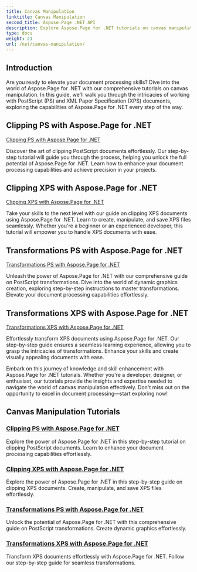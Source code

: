 ```yaml
---
title: Canvas Manipulation
linktitle: Canvas Manipulation
second_title: Aspose.Page .NET API
description: Explore Aspose.Page for .NET tutorials on canvas manipulation. Clipping and transforming PS and XPS documents made easy. Enhance your document processing skills.
type: docs
weight: 21
url: /net/canvas-manipulation/
---
```


## Introduction

Are you ready to elevate your document processing skills? Dive into the world of Aspose.Page for .NET with our comprehensive tutorials on canvas manipulation. In this guide, we'll walk you through the intricacies of working with PostScript (PS) and XML Paper Specification (XPS) documents, exploring the capabilities of Aspose.Page for .NET every step of the way.

## Clipping PS with Aspose.Page for .NET
[Clipping PS with Aspose.Page for .NET](./clippingps/)

Discover the art of clipping PostScript documents effortlessly. Our step-by-step tutorial will guide you through the process, helping you unlock the full potential of Aspose.Page for .NET. Learn how to enhance your document processing capabilities and achieve precision in your projects.

## Clipping XPS with Aspose.Page for .NET
[Clipping XPS with Aspose.Page for .NET](./clippingxps/)

Take your skills to the next level with our guide on clipping XPS documents using Aspose.Page for .NET. Learn to create, manipulate, and save XPS files seamlessly. Whether you're a beginner or an experienced developer, this tutorial will empower you to handle XPS documents with ease.

## Transformations PS with Aspose.Page for .NET
[Transformations PS with Aspose.Page for .NET](./transformationsps/)

Unleash the power of Aspose.Page for .NET with our comprehensive guide on PostScript transformations. Dive into the world of dynamic graphics creation, exploring step-by-step instructions to master transformations. Elevate your document processing capabilities effortlessly.

## Transformations XPS with Aspose.Page for .NET
[Transformations XPS with Aspose.Page for .NET](./transformationsxps/)

Effortlessly transform XPS documents using Aspose.Page for .NET. Our step-by-step guide ensures a seamless learning experience, allowing you to grasp the intricacies of transformations. Enhance your skills and create visually appealing documents with ease.

Embark on this journey of knowledge and skill enhancement with Aspose.Page for .NET tutorials. Whether you're a developer, designer, or enthusiast, our tutorials provide the insights and expertise needed to navigate the world of canvas manipulation effectively. Don't miss out on the opportunity to excel in document processing—start exploring now!
## Canvas Manipulation Tutorials
### [Clipping PS with Aspose.Page for .NET](./clippingps/)
Explore the power of Aspose.Page for .NET in this step-by-step tutorial on clipping PostScript documents. Learn to enhance your document processing capabilities effortlessly.
### [Clipping XPS with Aspose.Page for .NET](./clippingxps/)
Explore the power of Aspose.Page for .NET in this step-by-step guide on clipping XPS documents. Create, manipulate, and save XPS files effortlessly.
### [Transformations PS with Aspose.Page for .NET](./transformationsps/)
Unlock the potential of Aspose.Page for .NET with this comprehensive guide on PostScript transformations. Create dynamic graphics effortlessly.
### [Transformations XPS with Aspose.Page for .NET](./transformationsxps/)
Transform XPS documents effortlessly with Aspose.Page for .NET. Follow our step-by-step guide for seamless transformations.